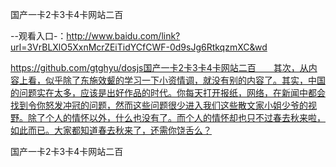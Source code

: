 国产一卡2卡3卡4卡网站二百

--观看入口-：http://www.baidu.com/link?url=3VrBLXlO5XxnMcrZEiTidYCfCWF-0d9sJg6RtkqzmXC&wd

https://github.com/gtghyu/dosjs国产一卡2卡3卡4卡网站二百　　其次，从内容上看，似乎除了东施效颦的学习一下小资情调，就没有别的内容了。其实，中国的问题实在太多，应该是出好作品的时代。你每天打开报纸，网络，在新闻中都会找到令你怒发冲冠的问题，然而这些问题很少进入我们这些散文家小姐少爷的视野。除了个人的情怀以外，什么也没有了。而个人的情怀却也只不过春去秋来啦，如此而已。大家都知道春去秋来了，还需你饶舌么？

国产一卡2卡3卡4卡网站二百

